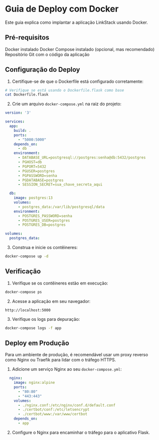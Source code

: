 # Guia de Deploy com Docker

Este guia explica como implantar a aplicação LinkStack usando Docker.

## Pré-requisitos

Docker instalado
Docker Compose instalado (opcional, mas recomendado)
Repositório Git com o código da aplicação

## Configuração do Deploy

1. Certifique-se de que o Dockerfile está configurado corretamente:
```bash
# Verifique se está usando o Dockerfile.flask como base
cat Dockerfile.flask
```
2. Crie um arquivo `docker-compose.yml` na raiz do projeto:
```yaml
version: '3'

services:
  app:
    build: .
    ports:
      - "5000:5000"
    depends_on:
      - db
    environment:
      - DATABASE_URL=postgresql://postgres:senha@db:5432/postgres
      - PGHOST=db
      - PGPORT=5432
      - PGUSER=postgres
      - PGPASSWORD=senha
      - PGDATABASE=postgres
      - SESSION_SECRET=sua_chave_secreta_aqui

  db:
    image: postgres:13
    volumes:
      - postgres_data:/var/lib/postgresql/data
    environment:
      - POSTGRES_PASSWORD=senha
      - POSTGRES_USER=postgres
      - POSTGRES_DB=postgres

volumes:
  postgres_data:
```
3. Construa e inicie os contêineres:
```bash
docker-compose up -d
```

## Verificação

1. Verifique se os contêineres estão em execução:
```bash
docker-compose ps
```
2. Acesse a aplicação em seu navegador:
```
http://localhost:5000
```
3. Verifique os logs para depuração:
```bash
docker-compose logs -f app
```

## Deploy em Produção

Para um ambiente de produção, é recomendável usar um proxy reverso como Nginx ou Traefik para lidar com o tráfego HTTPS.
1. Adicione um serviço Nginx ao seu `docker-compose.yml`:
```yaml
  nginx:
    image: nginx:alpine
    ports:
      - "80:80"
      - "443:443"
    volumes:
      - ./nginx.conf:/etc/nginx/conf.d/default.conf
      - ./certbot/conf:/etc/letsencrypt
      - ./certbot/www:/var/www/certbot
    depends_on:
      - app
```
2. Configure o Nginx para encaminhar o tráfego para o aplicativo Flask.

